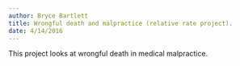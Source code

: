```yaml
---
author: Bryce Bartlett
title: Wrongful death and malpractice (relative rate project).
date: 4/14/2016
---
```


This project looks at wrongful death in medical malpractice.
